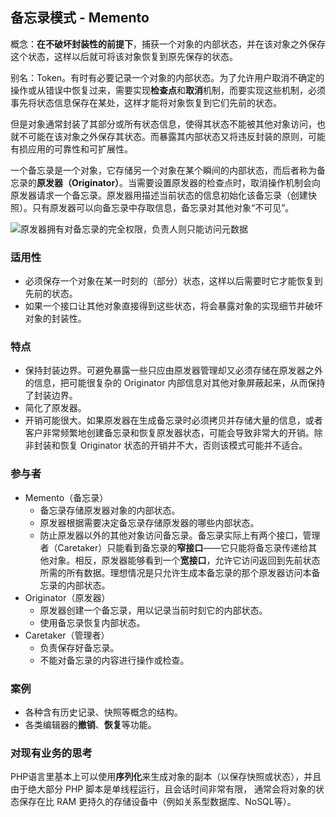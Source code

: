 ## 备忘录模式 - Memento

概念：**在不破坏封装性的前提下**，捕获一个对象的内部状态，并在该对象之外保存这个状态，这样以后就可将该对象恢复到原先保存的状态。

别名：Token。有时有必要记录一个对象的内部状态。为了允许用户取消不确定的操作或从错误中恢复过来，需要实现**检查点**和**取消**机制，而要实现这些机制，必须事先将状态信息保存在某处，这样才能将对象恢复到它们先前的状态。

但是对象通常封装了其部分或所有状态信息，使得其状态不能被其他对象访问，也就不可能在该对象之外保存其状态。而暴露其内部状态又将违反封装的原则，可能有损应用的可靠性和可扩展性。

一个备忘录是一个对象，它存储另一个对象在某个瞬间的内部状态，而后者称为备忘录的**原发器（Originator）**。当需要设置原发器的检查点时，取消操作机制会向原发器请求一个备忘录。原发器用描述当前状态的信息初始化该备忘录（创建快照）。只有原发器可以向备忘录中存取信息，备忘录对其他对象“不可见”。

![原发器拥有对备忘录的完全权限，负责人则只能访问元数据](assets/设计模式/solution-zh-16482864156665.png)

### 适用性

- 必须保存一个对象在某一时刻的（部分）状态，这样以后需要时它才能恢复到先前的状态。
- 如果一个接口让其他对象直接得到这些状态，将会暴露对象的实现细节并破坏对象的封装性。

### 特点

- 保持封装边界。可避免暴露一些只应由原发器管理却又必须存储在原发器之外的信息，把可能很复杂的 Originator 内部信息对其他对象屏蔽起来，从而保持了封装边界。
- 简化了原发器。
- 开销可能很大。如果原发器在生成备忘录时必须拷贝并存储大量的信息，或者客户非常频繁地创建备忘录和恢复原发器状态，可能会导致非常大的开销。除非封装和恢复 Originator 状态的开销并不大，否则该模式可能并不适合。

### 参与者

- Memento（备忘录）
    - 备忘录存储原发器对象的内部状态。
    - 原发器根据需要决定备忘录存储原发器的哪些内部状态。
    - 防止原发器以外的其他对象访问备忘录。备忘录实际上有两个接口，管理者（Caretaker）只能看到备忘录的**窄接口**——它只能将备忘录传递给其他对象。相反，原发器能够看到一个**宽接口**，允许它访问返回到先前状态所需的所有数据。理想情况是只允许生成本备忘录的那个原发器访问本备忘录的内部状态。
- Originator（原发器）
    - 原发器创建一个备忘录，用以记录当前时刻它的内部状态。
    - 使用备忘录恢复内部状态。
- Caretaker（管理者）
    - 负责保存好备忘录。
    - 不能对备忘录的内容进行操作或检查。

### 案例

- 各种含有历史记录、快照等概念的结构。
- 各类编辑器的**撤销**、**恢复**等功能。

### 对现有业务的思考

PHP语言里基本上可以使用**序列化**来生成对象的副本（以保存快照或状态），并且由于绝大部分 PHP 脚本是单线程运行，且会话时间非常有限， 通常会将对象的状态保存在比 RAM 更持久的存储设备中（例如关系型数据库、NoSQL等）。

